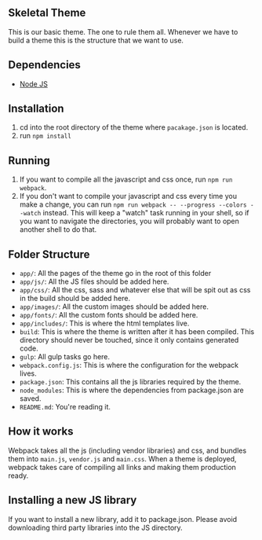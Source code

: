 ## Skeletal Theme
This is our basic theme. The one to rule them all. Whenever we have to build a theme this is the structure that we want to use. 

## Dependencies
* [Node JS](http://nodejs.org/)

## Installation
1. cd into the root directory of the theme where `pacakage.json` is located.
2. run `npm install`

## Running
1. If you want to compile all the javascript and css once, run `npm run webpack`.
2. If you don't want to compile your javascript and css every time you make a change, you can run `npm run webpack -- --progress --colors --watch` instead. This will keep a "watch" task running in your shell, so if you want to navigate the directories, you will probably want to open another shell to do that.

## Folder Structure

* `app/`: All the pages of the theme go in the root  of this folder
* `app/js/`: All the JS files should be added here.
* `app/css/`: All the css, sass and whatever else that will be spit out as css in the build should be added here.
* `app/images/`: All the custom images should be added here.
* `app/fonts/`: All the custom fonts should be added here.
* `app/includes/`: This is where the html templates live.
* `build`: This is where the theme is written after it has been compiled. This directory should never be touched, since it only contains generated code.
* `gulp`: All gulp tasks go here.
* `webpack.config.js`: This is where the configuration for the webpack lives.
* `package.json`: This contains all the js libraries required by the theme.
* `node_modules`: This is where the dependencies from package.json are saved.
* `README.md`: You're reading it.

## How it works
Webpack takes all the js (including vendor libraries) and css, and bundles them into `main.js`, `vendor.js` and `main.css`. When a theme is deployed, webpack takes care of compiling all links and making them production ready.

## Installing a new JS library
If you want to install a new library, add it to package.json. Please avoid downloading third party libraries into the JS directory.
